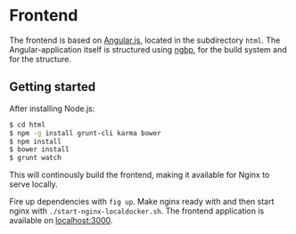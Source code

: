 # Frontend

The frontend is based on [Angular.js](http://angularjs.org/), located in the subdirectory `html`. The Angular-application itself is structured using [ngbp](https://github.com/ngbp/ngbp), for the build system and for the structure.

## Getting started

After installing Node.js:

```sh
$ cd html
$ npm -g install grunt-cli karma bower
$ npm install
$ bower install
$ grunt watch
```

This will continously build the frontend, making it available for Nginx to serve locally.

Fire up dependencies with `fig up`. Make nginx ready with and then start nginx with `./start-nginx-localdocker.sh`. The frontend application is available on [localhost:3000](http://localhost:3000/).
